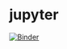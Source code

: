 # jupyter
[![Binder](https://mybinder.org/badge_logo.svg)](https://mybinder.org/v2/gh/nilsboom/jupyter/HEAD)
